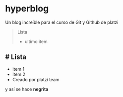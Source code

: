 # hyperblog
Un blog increíble para el curso de Git y Github de platzi
> Lista
> - ultimo item

## # Lista
* item 1
* item 2
* Creado por platzi team

y así se hace **negrita**